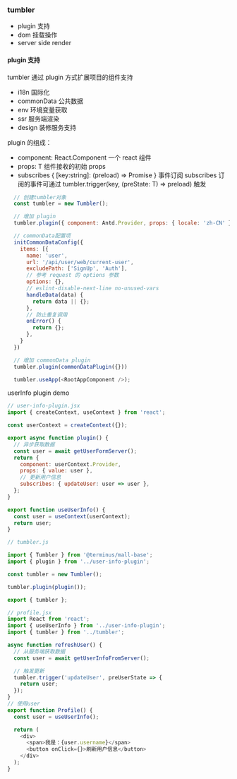 ### tumbler

- plugin 支持
- dom 挂载操作
- server side render

#### plugin 支持

tumbler 通过 plugin 方式扩展项目的组件支持

- i18n 国际化
- commonData 公共数据
- env 环境变量获取
- ssr 服务端渲染
- design 装修服务支持

plugin 的组成：

- component: React.Component<T> 一个 react 组件
- props: T 组件接收的初始 props
- subscribes { [key:string]: (preload) => Promise<T> } 事件订阅
  subscribes 订阅的事件可通过 tumbler.trigger(key, (preState: T) => preload) 触发

```JavaScript
  // 创建tumbler对象
  const tumbler = new Tumbler();

  // 增加 plugin
  tumbler.plugin({ component: Antd.Provider, props: { locale: 'zh-CN' }, });

  // commonData配置项
  initCommonDataConfig({
    items: [{
      name: 'user',
      url: '/api/user/web/current-user',
      excludePath: ['SignUp', 'Auth'],
      // 参考 request 的 options 参数
      options: {},
      // eslint-disable-next-line no-unused-vars
      handleData(data) {
        return data || {};
      },
      // 防止重复调用
      onError() {
        return {};
      },
    }
  })

  // 增加 commonData plugin
  tumbler.plugin(commonDataPlugin({}))

  tumbler.useApp(<RootAppComponent />);
```

userInfo plugin demo

```javascript
// user-info-plugin.jsx
import { createContext, useContext } from 'react';

const userContext = createContext({});

export async function plugin() {
  // 异步获取数据
  const user = await getUserFormServer();
  return {
    component: userContext.Provider,
    props: { value: user },
    // 更新用户信息
    subscribes: { updateUser: user => user },
  };
}

export function useUserInfo() {
  const user = useContext(userContext);
  return user;
}

// tumbler.js

import { Tumbler } from '@terminus/mall-base';
import { plugin } from '../user-info-plugin';

const tumbler = new Tumbler();

tumbler.plugin(plugin());

export { tumbler };

// profile.jsx
import React from 'react';
import { useUserInfo } from '../user-info-plugin';
import { tumbler } from '../tumbler';

async function refreshUser() {
  // 从服务端获取数据
  const user = await getUserInfoFromServer();

  // 触发更新
  tumbler.trigger('updateUser', preUserState => {
    return user;
  });
}
// 使用user
export function Profile() {
  const user = useUserInfo();

  return (
    <div>
      <span>我是：{user.username}</span>
      <button onClick={}>刷新用户信息</button>
    </div>
  );
}
```
